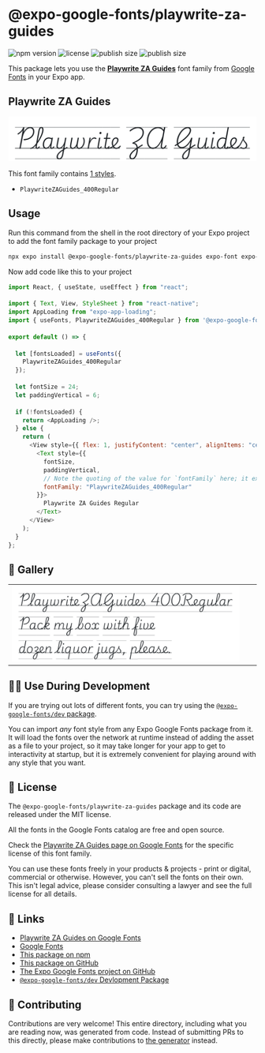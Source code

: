 # @expo-google-fonts/playwrite-za-guides

![npm version](https://flat.badgen.net/npm/v/@expo-google-fonts/playwrite-za-guides)
![license](https://flat.badgen.net/github/license/expo/google-fonts)
![publish size](https://flat.badgen.net/packagephobia/install/@expo-google-fonts/playwrite-za-guides)
![publish size](https://flat.badgen.net/packagephobia/publish/@expo-google-fonts/playwrite-za-guides)

This package lets you use the [**Playwrite ZA Guides**](https://fonts.google.com/specimen/Playwrite+ZA+Guides) font family from [Google Fonts](https://fonts.google.com/) in your Expo app.

## Playwrite ZA Guides

![Playwrite ZA Guides](./font-family.png)

This font family contains [1 styles](#-gallery).

- `PlaywriteZAGuides_400Regular`

## Usage

Run this command from the shell in the root directory of your Expo project to add the font family package to your project

```sh
npx expo install @expo-google-fonts/playwrite-za-guides expo-font expo-app-loading
```

Now add code like this to your project

```js
import React, { useState, useEffect } from "react";

import { Text, View, StyleSheet } from "react-native";
import AppLoading from "expo-app-loading";
import { useFonts, PlaywriteZAGuides_400Regular } from '@expo-google-fonts/playwrite-za-guides';

export default () => {

  let [fontsLoaded] = useFonts({
    PlaywriteZAGuides_400Regular
  });

  let fontSize = 24;
  let paddingVertical = 6;

  if (!fontsLoaded) {
    return <AppLoading />;
  } else {
    return (
      <View style={{ flex: 1, justifyContent: "center", alignItems: "center" }}>
        <Text style={{
          fontSize,
          paddingVertical,
          // Note the quoting of the value for `fontFamily` here; it expects a string!
          fontFamily: "PlaywriteZAGuides_400Regular"
        }}>
          Playwrite ZA Guides Regular
        </Text>
      </View>
    );
  }
};
```

## 🔡 Gallery


||||
|-|-|-|
|![PlaywriteZAGuides_400Regular](./PlaywriteZAGuides_400Regular.ttf.png)||||


## 👩‍💻 Use During Development

If you are trying out lots of different fonts, you can try using the [`@expo-google-fonts/dev` package](https://github.com/expo/google-fonts/tree/master/font-packages/dev#readme).

You can import _any_ font style from any Expo Google Fonts package from it. It will load the fonts over the network at runtime instead of adding the asset as a file to your project, so it may take longer for your app to get to interactivity at startup, but it is extremely convenient for playing around with any style that you want.


## 📖 License

The `@expo-google-fonts/playwrite-za-guides` package and its code are released under the MIT license.

All the fonts in the Google Fonts catalog are free and open source.

Check the [Playwrite ZA Guides page on Google Fonts](https://fonts.google.com/specimen/Playwrite+ZA+Guides) for the specific license of this font family.

You can use these fonts freely in your products & projects - print or digital, commercial or otherwise. However, you can't sell the fonts on their own. This isn't legal advice, please consider consulting a lawyer and see the full license for all details.

## 🔗 Links

- [Playwrite ZA Guides on Google Fonts](https://fonts.google.com/specimen/Playwrite+ZA+Guides)
- [Google Fonts](https://fonts.google.com/)
- [This package on npm](https://www.npmjs.com/package/@expo-google-fonts/playwrite-za-guides)
- [This package on GitHub](https://github.com/expo/google-fonts/tree/master/font-packages/playwrite-za-guides)
- [The Expo Google Fonts project on GitHub](https://github.com/expo/google-fonts)
- [`@expo-google-fonts/dev` Devlopment Package](https://github.com/expo/google-fonts/tree/master/font-packages/dev)

## 🤝 Contributing

Contributions are very welcome! This entire directory, including what you are reading now, was generated from code. Instead of submitting PRs to this directly, please make contributions to [the generator](https://github.com/expo/google-fonts/tree/master/packages/generator) instead.
